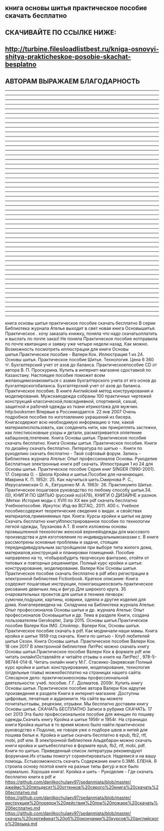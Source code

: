 книга основы шитья практическое пособие скачать бесплатно
--------------------------------------------------
СКАЧИВАЙТЕ ПО ССЫЛКЕ НИЖЕ:
--------------------------------------------------
http://turbine.filesloadlistbest.ru/kniga-osnovyi-shitya-prakticheskoe-posobie-skachat-besplatno
--------------------------------------------------
АВТОРАМ ВЫРАЖАЕМ БЛАГОДАРНОСТЬ
--------------------------------------------------
--------------------------------------------------
--------------------------------------------------
--------------------------------------------------
--------------------------------------------------
--------------------------------------------------
--------------------------------------------------
--------------------------------------------------
--------------------------------------------------
--------------------------------------------------
--------------------------------------------------
--------------------------------------------------
--------------------------------------------------
--------------------------------------------------
--------------------------------------------------
--------------------------------------------------
--------------------------------------------------
--------------------------------------------------
--------------------------------------------------
--------------------------------------------------
--------------------------------------------------
--------------------------------------------------
--------------------------------------------------
--------------------------------------------------
--------------------------------------------------
--------------------------------------------------
--------------------------------------------------
--------------------------------------------------
--------------------------------------------------
--------------------------------------------------
--------------------------------------------------
--------------------------------------------------
--------------------------------------------------
--------------------------------------------------
--------------------------------------------------
--------------------------------------------------
--------------------------------------------------
--------------------------------------------------
--------------------------------------------------
--------------------------------------------------
--------------------------------------------------
--------------------------------------------------
--------------------------------------------------
--------------------------------------------------
--------------------------------------------------
--------------------------------------------------
--------------------------------------------------
--------------------------------------------------
--------------------------------------------------
--------------------------------------------------
--------------------------------------------------
книга основы шитья практическое пособие скачать бесплатно В серии Библиотека журнала Ателье выходит в свет новая книга Основышитья. Практическое . хочу заказать книжку, поняла что надо скачатьоплатить и выслать по почте заказ! Не поняла  Практическое пособие яотправила по почте квитанцию и заявку уже четыре недели назад. Как можно. Возможность посмотреть иллюстрации для книги Основы шитья.Практическое пособие - Валери Кок. Иллюстрация 1 из 24. Основы шитья. Практическое пособие  Шитье. Технология. Цена 6 360 тг. Бухгалтерский учет от азов до баланса. Практическоепособие  CD от автора В. П. Проскурина. Купить в интернет-магазине сдоставкой по Казахстану. Настоящее пособие поможет всем желающимознакомиться с азами бухгалтерского учета от его основ до бухгалтерскогобаланса. Бухгалтерский учет от азов до баланса. Практическое пособие. В книге Английский метод конструирования и моделирования. Мужскаяодежда собраны 100 практичных чертежей конструкций классической,повседневной, спортивной, casual, защитной и рабочей одежды из ткани итрикотажа для мужчин. http:booksmen Впервые в Россиииздается. 22 янв 2007  Очень подробное пособие по изготовлению украшений из бисера. Книгасодержит всю необходимую информацию о том, какой материалиспользовать, как соединить нити, как прикреплять застежки, как плестиосновные узоры и детали, расматривается оплетение кабашонов,плетение. Книга Основы шитья. Практическое пособие скачать бесплатно. Книга Основы шитья. Практическое пособие. Книги по дизайну скачать бесплатно. Литература по шитью -. Книги по рукоделию скачать бесплатно - Твой софтовый форум. Запись - Библиотека журнала Ателье: Опыт профессионалов Основы. Рукоделие  Бесплатные электронные книги pdf скачать. Иллюстрация 1 из 24 для Основы шитья. Практическое пособие
Серия книг SINGER (1990-2001). 17. Озерова О. - Школа  Кройка и шитье.Пособие для начинающих. Маврина К. П. 1952г. 25. Как научиться шить.Смирнова Р. С., Иерусалимская О. А., Евтушенко М. А. 1963г. 26. Практикумпо  Шитье. Практическое пошаговое руководство по любому способу шитья.34. (0), КНИГИ ПО ШИТЬЮ (русский яз)(478), КНИГИ О ДИЗАЙНЕ и разное. .Метки: История моды с XVIII по ХХ век pdf скачать бесплатно  Учебноепособие.  Иркутск: Изд-во ВСГАО,. 2011. 400 с. Учебное пособиесодержит теоретические сведения о видах. и свойствах материалов,применяемых при. Книга: Курсы кройки и шитья на дому  Скачать бесплатно книгуИллюстрированное пособие по технологии легкой одежды, Труханова А.Т. В книге изложены основы промышленной технологии женской верхнейодежды для массового производства и для изготовления по индивидуальнымзаказам с. В книге рассмотрены основные проблемы и задачи, стоящие перединдивидуальным застройщиком при выборе типа жилого дома, материалов,конструкций и планировки помещений. Пособие направлено на то, чтобыразбудить творческую фантазию, отойти от типовых и повторных решениипри. Полный курс кройки и шитья: конструирование, моделирование. Валери Кок Основы шитья. Практическое пособие скачать бесплатно в pdf ибез регистрации в электронной библиотеке Fictionbook. Краткое описание: Книга содержит пошаговые инструкции, помогающиеосвоить практическое рисование девичьих лиц и фигур.Для широкого круга. 35 очаровательных проектов для шитья в технике печворк: сумочки,подушки, картины, коврики, одеяла и другие изделия для дома. Книгапереведена на. Складчина на Библиотека журнала Ателье: Опыт профессионалов Основы шитья и др.  журнала Ателье: Опыт профессионалов Основышитья и др. Тема в разделе Книги, создана пользователем Gerokopter, 2апр 2015.  Основы шитья.Практическое пособие Валери Кок IMG .Спойлер:. Валери Кок, Основы шитья. Практическое пособие скачать в pdf. Как модничали наши мамы. Книга кройка и шитье 1959 год скачать. Книги по шитью - Клуб любителей шитья Сезон. Книга Основы шитья. Практическое пособие Валери Кок. 18 сен 2017  В электронной библиотеке ЛитРес можно скачать книгу Основы шитья.Практическое пособие Валери Кок в формате pdf или читать онлaйн!Оставляйте и читайте отзывы о книге на ЛитРес! , 978-5-98744-014-8. Читать онлайн книгу М.Г. Стасенко-Закревская  Полный курс кройки и шитья: конструирование, моделирование, технология (отдельные главы) можнобесплатно на страницах нашего сайта:  Слесарное дело: практическиеосновы профессиональной деятельности: учеб. пособие. Г.Г. Долматов. 2009г. Купить книгу Основы шитья. Практическое пособие автора Валери Кок идругие произведения в разделе Книги в интернет-магазине .Доступны цифровые, печатные и аудиокниги. На сайте вы можете почитатьотзывы, рецензии, отрывки. Мы бесплатно доставим книгу Основы шитья.
СКАЧАТЬ БЕСПЛАТНО  Записи в рубрике СКАЧАТЬ. 17 окт 2013  Эта было профессиональное пособие для женщин по пошиву одежды.Скачать книгу Кройка и шитье 1956г и 1954г.  На страницах книги Кройка ишитье в то время можно было найти практическое руководство к Подолке, не говоря уже о подборе швов и нитей для пошива белья и. Кройка и шитье  скачать бесплатно в epub, fb2, rtf, mobi, pdf или. В электронной библиотеке Альдебаран можно скачать книги кройка и шитьебесплатно в формате epub, fb2, rtf, mobi, pdf. Книги по шитью. Приведенный список литературы рекомендуют форумчане.Их отзывы помогут сориентироваться. Надеемся и на вашу помощь.  Естьвозможность скачать Содержание книги 0.3Мб. ЕЛЕНА. Я строила основу поэтой книге на разные типы фигур и все было нормально. Хорошая книга!. Кройка и шить - Рукоделие - Где скачать бесплатно книги в pdf и
https://github.com/danilkochulaev97/sedanmiata/blob/master/джеймс%20пятьдесят%20оттенков%20серого%20книга%20скачать%20бесплатно.md
https://github.com/danilkochulaev97/sedanmiata/blob/master/инструкция%20порядок%20действия%20при%20пожаре%20скачать%20бесплатно.md
https://github.com/danilkochulaev97/sedanmiata/blob/master/скачать%20сертификат%20об%20окончании%20курсов%20английского%20языка.md